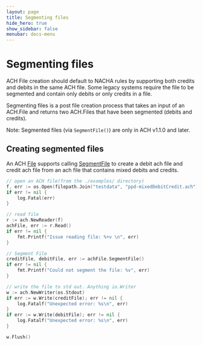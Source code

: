 ```yaml
---
layout: page
title: Segmenting files
hide_hero: true
show_sidebar: false
menubar: docs-menu
---
```


# Segmenting files

ACH File creation should default to NACHA rules by supporting both credits and debits in the same ACH file.  Some legacy systems require the file to be segmented and contain only debits or only credits in a file.

Segmenting files is a post file creation process that takes an input of an ACH.File and returns two ACH.Files that have been segmented (debits and credits).

Note: Segmented files (via `SegmentFile()`) are only in ACH v1.1.0 and later.

## Creating segmented files

An ACH [File](https://godoc.org/github.com/moov-io/ach#File) supports calling [SegmentFile](https://godoc.org/github.com/moov-io/ach#File.SegmentFile) to create a debit ach file and credit ach file from an ach file that contains mixed debits and credits.

```go
// open an ACH file(from the ./examples/ directory)
f, err := os.Open(filepath.Join("testdata", "ppd-mixedDebitCredit.ach"))
if err != nil {
	log.Fatal(err)
}

// read file
r := ach.NewReader(f)
achFile, err := r.Read()
if err != nil {
	fmt.Printf("Issue reading file: %+v \n", err)
}

// Segment File
creditFile, debitFile, err := achFile.SegmentFile()
if err != nil {
	fmt.Printf("Could not segment the file: %v", err)
}

// write the file to std out. Anything io.Writer
w := ach.NewWriter(os.Stdout)
if err := w.Write(creditFile); err != nil {
	log.Fatalf("Unexpected error: %s\n", err)
}
if err := w.Write(debitFile); err != nil {
	log.Fatalf("Unexpected error: %s\n", err)
}

w.Flush()
```
